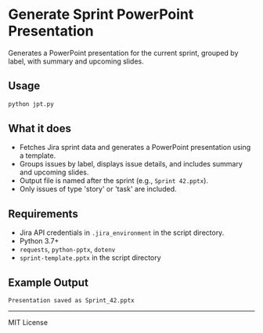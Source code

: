 # Generate Sprint PowerPoint Presentation

Generates a PowerPoint presentation for the current sprint, grouped by label, with summary and upcoming slides.

## Usage

```sh
python jpt.py
```

## What it does

- Fetches Jira sprint data and generates a PowerPoint presentation using a template.
- Groups issues by label, displays issue details, and includes summary and upcoming slides.
- Output file is named after the sprint (e.g., `Sprint 42.pptx`).
- Only issues of type 'story' or 'task' are included.

## Requirements

- Jira API credentials in `.jira_environment` in the script directory.
- Python 3.7+
- `requests`, `python-pptx`, `dotenv`
- `sprint-template.pptx` in the script directory

## Example Output

```text
Presentation saved as Sprint_42.pptx
```

---

MIT License
